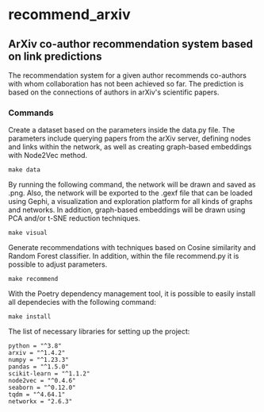 # recommend_arxiv
## ArXiv co-author recommendation system based on link predictions

The recommendation system for a given author recommends co-authors with whom collaboration has not been achieved so far. The prediction is based on the connections of authors in arXiv's scientific papers.

### Commands

Create a dataset based on the parameters inside the data.py file.
The parameters include querying papers from the arXiv server, defining nodes and links within the network, as well as creating graph-based embeddings with Node2Vec method.

    make data

By running the following command, the network will be drawn and saved as .png. Also, the network will be exported to the .gexf file that can be loaded using Gephi, a visualization and exploration platform for all kinds of graphs and networks. In addition, graph-based embeddings will be drawn using PCA and/or t-SNE reduction techniques.

    make visual

Generate recommendations with techniques based on Cosine similarity and Random Forest classifier. In addition, within the file recommend.py it is possible to adjust parameters.

    make recommend

With the Poetry dependency management tool, it is possible to easily install all dependecies with the following command:

    make install

The list of necessary libraries for setting up the project:

    python = "^3.8"
    arxiv = "^1.4.2"
    numpy = "^1.23.3"
    pandas = "^1.5.0"
    scikit-learn = "^1.1.2"
    node2vec = "^0.4.6"
    seaborn = "^0.12.0"
    tqdm = "^4.64.1"
    networkx = "2.6.3"



